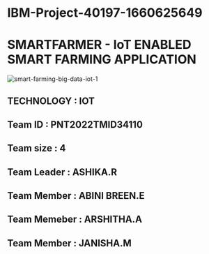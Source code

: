 # IBM-Project-40197-1660625649
#    SMARTFARMER - IoT ENABLED SMART FARMING APPLICATION

![smart-farming-big-data-iot-1](https://user-images.githubusercontent.com/113232776/202894561-cd5a6df7-6801-4435-945d-2b4df5fe0776.jpg)

## TECHNOLOGY : IOT

## Team ID : PNT2022TMID34110

## Team size : 4
## Team Leader : ASHIKA.R

## Team Member : ABINI BREEN.E

## Team Memeber : ARSHITHA.A

## Team Member : JANISHA.M

